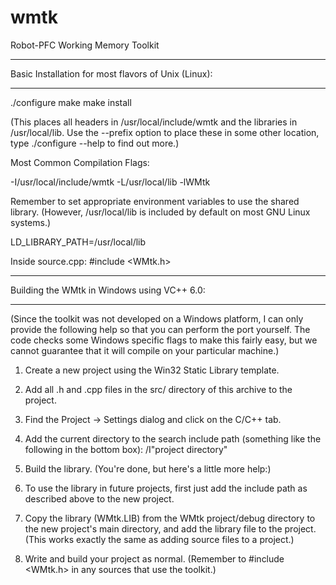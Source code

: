 wmtk
====

Robot-PFC Working Memory Toolkit

****************************************************
Basic Installation for most flavors of Unix (Linux):
****************************************************

./configure
make
make install

(This places all headers in /usr/local/include/wmtk and the libraries in
/usr/local/lib. Use the --prefix option to place these in some other
location, type ./configure --help to find out more.)


Most Common Compilation Flags:

-I/usr/local/include/wmtk -L/usr/local/lib -lWMtk

Remember to set appropriate environment variables to use the shared library.
(However, /usr/local/lib is included by default on most GNU Linux systems.)

LD_LIBRARY_PATH=/usr/local/lib

Inside source.cpp: \#include \<WMtk.h\>

********************************************
Building the WMtk in Windows using VC++ 6.0:
********************************************

(Since the toolkit was not developed on a Windows platform, I can only
provide the following help so that you can perform the port yourself.
The code checks some Windows specific flags to make this fairly easy, but
we cannot guarantee that it will compile on your particular machine.)

1. Create a new project using the Win32 Static Library template.

2. Add all .h and .cpp files in the src/ directory of this archive
   to the project.

3. Find the Project -> Settings dialog and click on the C/C++ tab.

4. Add the current directory to the search include path (something like
   the following in the bottom box): /I"project directory"

5. Build the library. (You're done, but here's a little more help:)

6. To use the library in future projects, first just add the include path as
   described above to the new project.

7. Copy the library (WMtk.LIB) from the WMtk project/debug directory to the
   new project's main directory, and add the library file to the project.
   (This works exactly the same as adding source files to a project.)

8. Write and build your project as normal. (Remember to #include <WMtk.h>
   in any sources that use the toolkit.)


